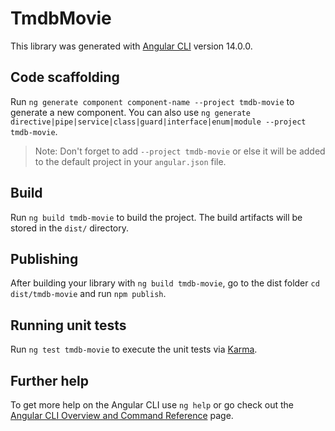 # TmdbMovie

This library was generated with [Angular CLI](https://github.com/angular/angular-cli) version 14.0.0.

## Code scaffolding

Run `ng generate component component-name --project tmdb-movie` to generate a new component. You can also use `ng generate directive|pipe|service|class|guard|interface|enum|module --project tmdb-movie`.
> Note: Don't forget to add `--project tmdb-movie` or else it will be added to the default project in your `angular.json` file. 

## Build

Run `ng build tmdb-movie` to build the project. The build artifacts will be stored in the `dist/` directory.

## Publishing

After building your library with `ng build tmdb-movie`, go to the dist folder `cd dist/tmdb-movie` and run `npm publish`.

## Running unit tests

Run `ng test tmdb-movie` to execute the unit tests via [Karma](https://karma-runner.github.io).

## Further help

To get more help on the Angular CLI use `ng help` or go check out the [Angular CLI Overview and Command Reference](https://angular.io/cli) page.
